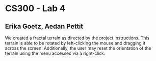 # CS300 - Lab 4
## Erika Goetz, Aedan Pettit

We created a fractal terrain as directed by the project instructions.
This terrain is able to be rotated by left-clicking the mouse and dragging it across the screen.
Additionally, the user may reset the orientation of the terrain using the menu accessed via a right-click.
